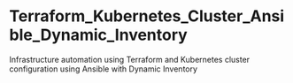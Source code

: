 # Terraform_Kubernetes_Cluster_Ansible_Dynamic_Inventory
Infrastructure automation using Terraform and Kubernetes cluster configuration using Ansible with Dynamic Inventory
